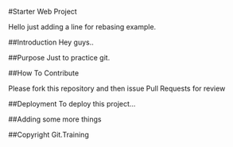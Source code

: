 #Starter Web Project

Hello just adding a line for rebasing example.

##Introduction
Hey guys..

##Purpose
Just to practice git.

##How To Contribute

Please fork this repository and then issue Pull Requests for review

##Deployment
To deploy this project...

##Adding some more things

##Copyright
Git.Training
